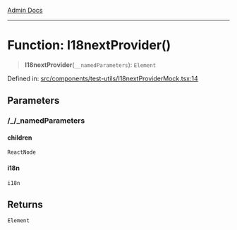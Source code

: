 [Admin Docs](/)

***

# Function: I18nextProvider()

> **I18nextProvider**(`__namedParameters`): `Element`

Defined in: [src/components/test-utils/I18nextProviderMock.tsx:14](https://github.com/PalisadoesFoundation/talawa-admin/blob/main/src/components/test-utils/I18nextProviderMock.tsx#L14)

## Parameters

### /_/_namedParameters

#### children

`ReactNode`

#### i18n

`i18n`

## Returns

`Element`
